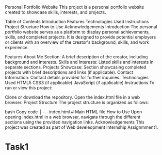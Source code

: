 Personal Portfolio Website
This project is a personal portfolio website created to showcase skills, interests, and projects.

Table of Contents
Introduction
Features
Technologies Used
Instructions
Project Structure
How to Use
Acknowledgements
Introduction
The personal portfolio website serves as a platform to display personal achievements, skills, and completed projects. It is designed to provide potential employers or clients with an overview of the creator's background, skills, and work experience.

Features
About Me Section: A brief description of the creator, including background and interests.
Skills and Interests: Listed skills and interests in separate sections.
Projects Showcase: Section showcasing completed projects with brief descriptions and links (if applicable).
Contact Information: Contact details provided for further inquiries.
Technologies Used
HTML5
CSS3 (if applicable)
JavaScript (if applicable)
Instructions
To run or view this project:

Clone or download the repository.
Open the index.html file in a web browser.
Project Structure
The project structure is organized as follows:

bash
Copy code
├── index.html             # Main HTML file
How to Use
Upon opening index.html in a web browser, navigate through the different sections using the provided navigation links.
Acknowledgements
This project was created as part of Web develeopment Internship Assignmment1.


# Task1
